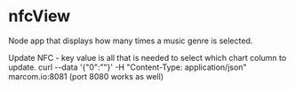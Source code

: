 # nfcView

Node app that displays how many times a music genre is selected. 

Update NFC - key value is all that is needed to select which chart column to update.
curl --data '{"0":""}' -H "Content-Type: application/json" marcom.io:8081
(port 8080 works as well)
